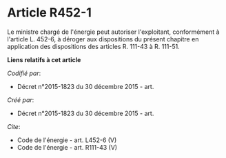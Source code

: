 # Article R452-1

Le ministre chargé de l'énergie peut autoriser l'exploitant, conformément à l'article L. 452-6, à déroger aux dispositions du
présent chapitre en application des dispositions des articles R. 111-43 à R. 111-51.

**Liens relatifs à cet article**

_Codifié par_:

  - Décret n°2015-1823 du 30 décembre 2015 - art.

_Créé par_:

  - Décret n°2015-1823 du 30 décembre 2015 - art.

_Cite_:

  - Code de l'énergie - art. L452-6 (V)
  - Code de l'énergie - art. R111-43 (V)
